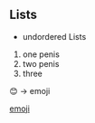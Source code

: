 ## Lists
* undordered Lists

1. one penis
  1. two penis
  2. three

:blush: -> emoji

[emoji](https://gist.github.com/rxaviers/7360908)
